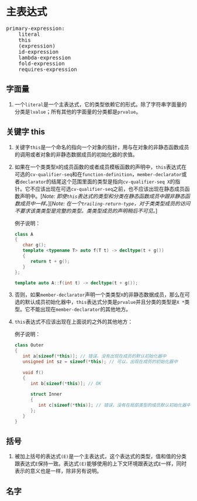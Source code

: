 # 主表达式

<pre>
primary-expression:
	literal
	this
	(expression)
	id-expression
	lambda-expression
	fold-expression
	requires-expression
</pre>

## 字面量

1. 一个`literal`是一个主表达式，它的类型依赖它的形式。除了字符串字面量的分类是`lvalue`；所有其他的字面量的分类都是`prvalue`。

## 关键字 this

1. 关键字`this`是一个命名的指向一个对象的指针，用与在对象的非静态函数成员的调用或者对象的非静态数据成员的初始化器的求值。
2. 如果在一个类类型`X`的成员函数的或者成员模板函数的声明中，`this`表达式在可选的`cv-qualifier-seq`和在`function-definition`，`member-declarator`或者`declarator`的结尾这个范围里面的类型是指向`cv-qualifier-seq X`的指针。它不应该出现在可选`cv-qualifier-seq`之前，也不应该出现在静态成员函数声明中。[*Note: 即使`this`表达式的类型和分类在静态函数成员中跟非静态函数成员中一样。*][*Note: 在一个`trailing-return-type`，对于类类型成员的访问不要求该类类型是完整的类型。类类型成员的声明稍后不可见。*]
	
	例子说明：
	
	```cpp
	class A
	{
	   char g();
	   template <typename T> auto f(T t) -> decltype(t + g())
	   {
	      return t + g();
	   }
	};
	
	template auto A::f(int t) -> decltype(t + g());
	```
3. 否则，如果`member-declarator`声明一个类类型`X`的非静态数据成员，那么在可选的默认成员初始化器中，`this`表达式分类是`prvalue`并且分类的类型是`X *`类型。它不能出现在`member-declarator`的其他地方。
4. `this`表达式不应该出现在上面说的之外的其他地方：
	
	例子说明：
	
	```cpp
	class Outer
	{
	   int a[sizeof(*this)]; // 错误，没有出现在成员的默认初始化器中
	   unsigned int sz = sizeof(*this); // 可以，出现在成员的初始化器中
	   
	   void f()
	   {
	      int b[sizeof(*this)]; // OK
	      
	      struct Inner
	      {
	         int c[sizeof(*this)]; // 错误，没有在局部类型的成员默认初始化器中
	      };
	   }
	}
	```

## 括号

1. 被加上括号的表达式`(E)`是一个主表达式，这个表达式的类型，值和值的分类跟表达式`E`保持一致。表达式`(E)`能够使用的上下文环境跟表达式`E`一样，同时表示的意义也是一样，除非另有说明。

## 名字

